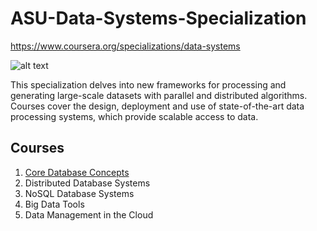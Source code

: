 # ASU-Data-Systems-Specialization
https://www.coursera.org/specializations/data-systems

![alt text](https://upload.wikimedia.org/wikipedia/commons/thumb/b/b3/Arizona_State_University_logo.svg/166px-Arizona_State_University_logo.svg.png "Arizona State University")

This specialization delves into new frameworks for processing and generating large-scale datasets with parallel and distributed algorithms. Courses cover the design, deployment and use of state-of-the-art data processing systems, which provide scalable access to data.

## Courses
1. [Core Database Concepts](https://github.com/skielosky/ASU-Data-Systems-Specialization/tree/master/01-Core-Database-Concepts)
2. Distributed Database Systems
3. NoSQL Database Systems
4. Big Data Tools
5. Data Management in the Cloud
